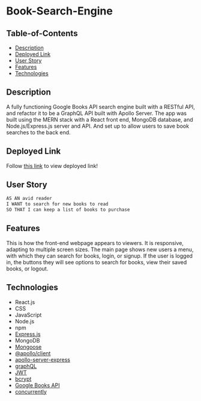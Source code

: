 # Book-Search-Engine

## Table-of-Contents

- [Description](#description)
- [Deployed Link](#deployed-link)
- [User Story](#user-story)
- [Features](#features)
- [Technologies](#technologies)

## Description

A fully functioning Google Books API search engine built with a RESTful API, and refactor it to be a GraphQL API built with Apollo Server. The app was built using the MERN stack with a React front end, MongoDB database, and Node.js/Express.js server and API. And set up to allow users to save book searches to the back end.

## Deployed Link

Follow [this link](/) to view deployed link!

## User Story

```md
AS AN avid reader
I WANT to search for new books to read
SO THAT I can keep a list of books to purchase
```

## Features

This is how the front-end webpage appears to viewers. It is responsive, adapting to multiple screen sizes. The main page shows new users a menu, with which they can search for books, login, or signup. If the user is logged in, the buttons they will see options to search for books, view their saved books, or logout.

## Technologies

- React.js
- CSS
- JavaScript
- Node.js
- npm
- [Express.js](https://expressjs.com/)
- MongoDB
- [Mongoose](https://mongoosejs.com/)
- [@apollo/client](https://www.npmjs.com/package/@apollo/client)
- [apollo-server-express](https://www.npmjs.com/package/apollo-server-express)
- [graphQL](https://graphql.org/)
- [JWT](https://jwt.io/)
- [bcrypt](https://www.npmjs.com/package/bcrypt)
- [Google Books API](https://developers.google.com/books)
- [concurrently](https://www.npmjs.com/package/concurrently)


